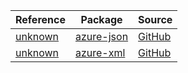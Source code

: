 | Reference | Package | Source |
|---|---|---|
|[unknown](json-readme.md)|[azure-json](https://repo1.maven.org/maven2/com/azure/azure-json)|[GitHub](https://github.com/Azure/azure-sdk-for-java/blob/main/sdk/serialization/azure-json)|
|[unknown](xml-readme.md)|[azure-xml](https://repo1.maven.org/maven2/com/azure/azure-xml)|[GitHub](https://github.com/Azure/azure-sdk-for-java/blob/main/sdk/serialization/azure-xml)|
